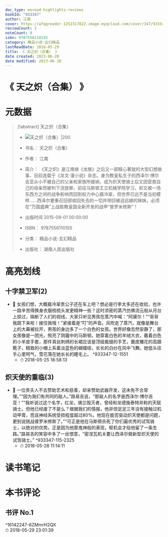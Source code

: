 ```yaml
---
doc_type: weread-highlights-reviews
bookId: "933347"
author: 江南
cover: https://wfqqreader-1252317822.image.myqcloud.com/cover/347/933347/t7_933347.jpg
reviewCount: 1
noteCount: 0
isbn: 9787556110155
category: 精品小说-玄幻精品
lastReadDate: 2018-05-29
title: 《 天之炽（合集） 》
date created: 2023-06-20
date modified: 2023-06-20
---
```


# 《 天之炽（合集） 》

# 元数据

> [!abstract] 天之炽（合集）
> - ![ 天之炽（合集）|200](https://wfqqreader-1252317822.image.myqcloud.com/cover/347/933347/t7_933347.jpg)
> - 书名： 天之炽（合集）
> - 作者： 江南
> - 简介： 《天之炽》是江南继《龙族》之后又一部精心著就的大型幻想故事，目前连载于《龙文·漫小说》杂志。身为教皇私生子的西泽尔·博尔吉亚从小不被自己的父亲和家族所接纳，成为炽天使骑士后又因营救自己的母亲而被判下流放罪，前往马斯顿王立机械学院学习，却又被一场东西方之间的战争影响而回到权力中心翡冷翠，但世界已远不是当初模样……西泽尔要重召旧部收回失去的一切并带回被迫远嫁的妹妹，必须在“万国盛典”上战胜教皇国全新开发的战甲“普罗米修斯”！
>
> - 出版时间 2015-09-01 00:00:00
> - ISBN： 9787556110155
> - 分类： 精品小说-玄幻精品
> - 出版社： 湖南人民出版社

# 高亮划线

## 十字禁卫军(2)

- 📌 女孩们想，大概翡冷翠贵公子还在车上吧？想必是行李太多还在收拾，也许一路辛苦得换身衣服梳梳头发更精神一些？这时浓密的蒸汽仿佛流云般从月台上掠过，隔断了人们的视线，大家只听见男孩在蒸汽中喊：“阿黛尔！”“哥哥我跳下来啦！接住我哦！”紧接着是“叮”的声音。风吹走了蒸汽，就像是舞台上的大幕被拉开，男孩的身边多了一个白色的女孩。世界好像忽然安静了，那女孩像是一团光，照亮了阴霾中的马斯顿。她穿着白色的羊绒大衣，戴着白色的小羊皮手套，那件真丝刺绣的长裙应该是顶级裁缝的手艺，鹿皮雕花的高跟靴子，精致的小帽上系着淡蓝色的蝴蝶结，长长的白纱在风中飞舞。她低头往手心里呵气，雪花落在她长长的睫毛上。 ^933347-12-1551
    - ⏱ 2018-05-25 18:58:13

## 炽天使的重临(3)

- 📌 一位贵夫人不去赞助艺术和慈善，却来赞助武器开发，这未免不合常理。”“因为我们有共同的敌人。”路易吉说，“那敌人的名字是西泽尔·博尔吉亚！”“我听说过这个名字，红龙，锡兰毁灭者，曾经和龙德施泰特并称的天赋骑士。但他已经废了不是么？根据我们的情报，他非但足足三年没有接触过机动甲胄，而且神经系统受损程度超过80%。他现在能否驱动炽天使都是问题，更别说挑战普罗米修斯了。”“可正是他在马斯顿杀死了你们最优秀的试驾骑士，以绝对的优势。正是因为他那鬼神般的表现，枢机会才给他留了一条生路。”路易吉的笑容中多了一丝恨意，“密涅瓦机关要让西泽尔做新型炽天使的试驾骑士。” ^933347-115-2325
    - ⏱ 2018-05-28 11:14:11

# 读书笔记

# 本书评论

## 书评 No.1

 ^16142247-6ZMmrH2QX  
⏱ 2018-05-29 23:01:39

